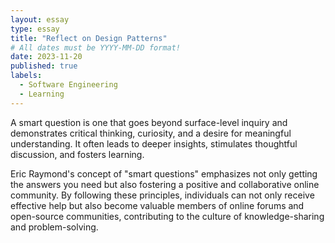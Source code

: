 ```yaml
---
layout: essay
type: essay
title: "Reflect on Design Patterns"
# All dates must be YYYY-MM-DD format!
date: 2023-11-20
published: true
labels:
  - Software Engineering
  - Learning
---
```




A smart question is one that goes beyond surface-level inquiry and demonstrates critical thinking, curiosity, and a desire for meaningful understanding. It often leads to deeper insights, stimulates thoughtful discussion, and fosters learning.

Eric Raymond's concept of "smart questions" emphasizes not only getting the answers you need but also fostering a positive and collaborative online community. By following these principles, individuals can not only receive effective help but also become valuable members of online forums and open-source communities, contributing to the culture of knowledge-sharing and problem-solving.
